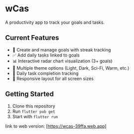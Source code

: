 # wCas 

A productivity app to track your goals and tasks.

## Current Features 
- 📝 Create and manage goals with streak tracking
- ✅ Add daily tasks linked to goals
- 📊 Interactive radar chart visualization (3+ goals)
- 🌈 Multiple theme options (Light, Dark, Sci-Fi, Warm, etc.)
- 📅 Daily task completion tracking
- 📱 Responsive layout for all screen sizes

## Getting Started 
1. Clone this repository
2. Run `flutter pub get`
3. Start with `flutter run`

link to web version: [https://wcas-39ffa.web.app]
